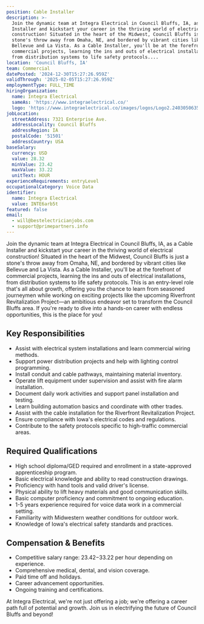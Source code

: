 ```yaml
---
position: Cable Installer
description: >-
  Join the dynamic team at Integra Electrical in Council Bluffs, IA, as a Cable
  Installer and kickstart your career in the thriving world of electrical
  construction! Situated in the heart of the Midwest, Council Bluffs is just a
  stone's throw away from Omaha, NE, and bordered by vibrant cities like
  Bellevue and La Vista. As a Cable Installer, you'll be at the forefront of
  commercial projects, learning the ins and outs of electrical installations,
  from distribution systems to life safety protocols....
location: 'Council Bluffs, IA'
team: Commercial
datePosted: '2024-12-30T15:27:26.959Z'
validThrough: '2025-02-05T15:27:26.959Z'
employmentType: FULL_TIME
hiringOrganization:
  name: Integra Electrical
  sameAs: 'https://www.integraelectrical.co/'
  logo: 'https://www.integraelectrical.co/images/logos/Logo2.2403050635216.png'
jobLocation:
  streetAddress: 7321 Enterprise Ave.
  addressLocality: Council Bluffs
  addressRegion: IA
  postalCode: '51501'
  addressCountry: USA
baseSalary:
  currency: USD
  value: 28.32
  minValue: 23.42
  maxValue: 33.22
  unitText: HOUR
experienceRequirements: entryLevel
occupationalCategory: Voice Data
identifier:
  name: Integra Electrical
  value: INTE6arb5t
featured: false
email:
  - will@bestelectricianjobs.com
  - support@primepartners.info
---
```




Join the dynamic team at Integra Electrical in Council Bluffs, IA, as a Cable Installer and kickstart your career in the thriving world of electrical construction! Situated in the heart of the Midwest, Council Bluffs is just a stone's throw away from Omaha, NE, and bordered by vibrant cities like Bellevue and La Vista. As a Cable Installer, you'll be at the forefront of commercial projects, learning the ins and outs of electrical installations, from distribution systems to life safety protocols. This is an entry-level role that's all about growth, offering you the chance to learn from seasoned journeymen while working on exciting projects like the upcoming Riverfront Revitalization Project—an ambitious endeavor set to transform the Council Bluffs area. If you're ready to dive into a hands-on career with endless opportunities, this is the place for you!

## Key Responsibilities

- Assist with electrical system installations and learn commercial wiring methods.
- Support power distribution projects and help with lighting control programming.
- Install conduit and cable pathways, maintaining material inventory.
- Operate lift equipment under supervision and assist with fire alarm installation.
- Document daily work activities and support panel installation and testing.
- Learn building automation basics and coordinate with other trades.
- Assist with the cable installation for the Riverfront Revitalization Project.
- Ensure compliance with Iowa's electrical codes and regulations.
- Contribute to the safety protocols specific to high-traffic commercial areas.

## Required Qualifications

- High school diploma/GED required and enrollment in a state-approved apprenticeship program.
- Basic electrical knowledge and ability to read construction drawings.
- Proficiency with hand tools and valid driver's license.
- Physical ability to lift heavy materials and good communication skills.
- Basic computer proficiency and commitment to ongoing education.
- 1-5 years experience required for voice data work in a commercial setting.
- Familiarity with Midwestern weather conditions for outdoor work.
- Knowledge of Iowa's electrical safety standards and practices.

## Compensation & Benefits

- Competitive salary range: $23.42-$33.22 per hour depending on experience.
- Comprehensive medical, dental, and vision coverage.
- Paid time off and holidays.
- Career advancement opportunities.
- Ongoing training and certifications.

At Integra Electrical, we're not just offering a job; we're offering a career path full of potential and growth. Join us in electrifying the future of Council Bluffs and beyond!
